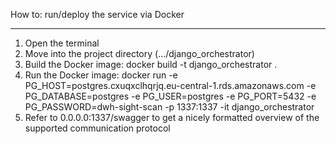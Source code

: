 How to: run/deploy the service via Docker
_________________________________________

1. Open the terminal
2. Move into the project directory (.../django_orchestrator)
3. Build the Docker image: docker build -t django_orchestrator .
4. Run the Docker image:
docker run  -e PG_HOST=postgres.cxuqxclhqrjq.eu-central-1.rds.amazonaws.com
            -e PG_DATABASE=postgres
            -e PG_USER=postgres
            -e PG_PORT=5432
            -e PG_PASSWORD=dwh-sight-scan
            -p 1337:1337
            -it django_orchestrator
5. Refer to 0.0.0.0:1337/swagger to get a nicely formatted overview of the supported communication protocol
